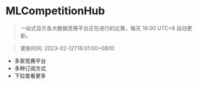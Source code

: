 # MLCompetitionHub

> 一站式显示各大数据竞赛平台正在进行的比赛，每天 16:00 UTC+8 自动更新。
  
> 更新时间: 2023-02-12T16:01:00+0800 

* 多家竞赛平台
* 多种订阅方式
* 下拉查看更多